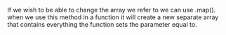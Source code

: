 If we wish to be able to change the array we refer to we can use .map(). when we use this method in a function it will create a new separate array that contains everything the function sets the parameter equal to.
